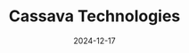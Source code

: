 ---  
layout: startup_page  
title: "Cassava Technologies"  
id: "cassavatechnologies.com"  
permalink: "/cassavatechnologiescassavatechnologies.com12172024/"  
website: "https://www.cassavatechnologies.com/"  
funding_round: "Growth Round"  
funding_amount: "$90M"  
investors: "International Development Finance Corporation (DFC), Finnfund, Google"  
about: "Cassava Technologies provides digital services and infrastructure across Africa and other key growth markets. Its offerings include data centers, fiber broadband networks, renewable energy solutions, cloud services, cybersecurity, and more, aiming to bridge the digital divide in Africa. The company is comprised of several business units, including Liquid Intelligent Technologies and Liquid C2."  
markets: "Cloud Computing, Cybersecurity, Renewable Energy, Telecommunications, Data Centers, Fiber Broadband, Information Technology, Software, Fintech, CleanTech"  
hq: "London, England, United Kingdom"  
founded_year: "2021"  
linkedin: "https://www.linkedin.com/company/cassavatechnologies"  
twitter: "https://twitter.com/CassavaTech"  
instagram: ""  
facebook: ""  
crunchbase: "https://www.crunchbase.com/organization/cassava-technologies"  
pitchbook: "https://pitchbook.com/profiles/company/489167-29"  

date_display: "17-Dec-2024"  
date: "2024-12-17"

# SEO Optimization  
meta_title: "Cassava Technologies - Growth Round Funding ($90M)"  
meta_description: "Cassava Technologies, Cassava Technologies provides digital services and infrastructure across Africa and other key growth markets. Its offerings include data centers, fibe..."  
meta_keywords: "Cassava Technologies, Cloud Computing, Cybersecurity, Renewable Energy, Telecommunications, Data Centers, Fiber Broadband, Information Technology, Software, Fintech, CleanTech, Growth Round funding"  
canonical_url: "https://startup.projectstartups.com/cassavatechnologiescassavatechnologies.com12172024/"  
---
